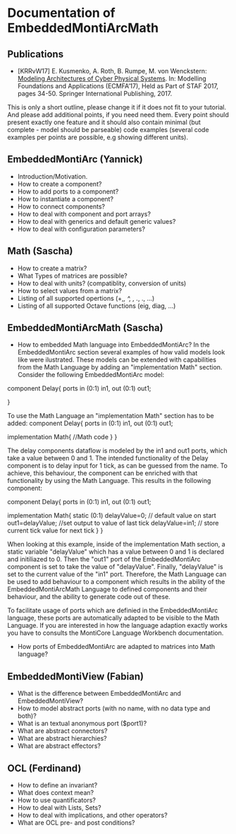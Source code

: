 # Documentation of EmbeddedMontiArcMath

Publications
----
* [KRRvW17] E. Kusmenko, A. Roth, B. Rumpe, M. von Wenckstern:
  [Modeling Architectures of Cyber Physical Systems](http://www.se-rwth.de/publications/Systematic-Language-Extension-Mechanisms-for-the-MontiArc-Architecture-Description-Language.pdf).
  In: Modelling Foundations and Applications (ECMFA’17), 
      Held as Part of STAF 2017, pages 34-50. 
      Springer International Publishing, 2017.

This is only a short outline, please change it if it does not fit to your tutorial.
And please add additional points, if you need need them.
Every point should present exactly one feature and it should also contain minimal (but complete - model should be parseable) code examples (several code examples per points are possible, e.g showing different units).

EmbeddedMontiArc (Yannick)
----
* Introduction/Motivation.
* How to create a component?
* How to add ports to a component?
* How to instantiate a component?
* How to connect components?
* How to deal with component and port arrays?
* How to deal with generics and default generic values?
* How to deal with configuration parameters?

Math (Sascha)
----
* How to create a matrix?
* What Types of matrices are possible?
* How to deal with units? (compatiblity, conversion of units)
* How to select values from a matrix?
* Listing of all supported opertions (+,*, ^, \, .*, .\, ...)
* Listing of all supported Octave functions (eig, diag, ...)

EmbeddedMontiArcMath (Sascha)
----
* How to embedded Math language into EmbeddedMontiArc?
In the EmbeddedMontiArc section several examples of how valid models look like were ilustrated.
These models can be extended with capabilities from the Math Language by adding an "implementation Math" section.
Consider the following EmbeddedMontiArc model:

component Delay{
  ports in (0:1) in1,
        out (0:1) out1;
       
}

To use the Math Language an "implementation Math" section has to be added:
component Delay{
  ports in (0:1) in1,
        out (0:1) out1;

  implementation Math{
      //Math code 
  }
}


The delay components dataflow is modeled by the in1 and out1 ports, which take a value between 0 and 1.
The intended functionality of the Delay component is to delay input for 1 tick, as can be guessed from the name.
To achieve, this behaviour, the component can be enriched with that functionality by using the Math Language.
This results in the following component:

component Delay{
  ports in (0:1) in1,
        out (0:1) out1;
        
  implementation Math{
    static (0:1) delayValue=0; // default value on start
    out1=delayValue; //set output to value of last tick
    delayValue=in1; // store current tick value for next tick
  }
}

When looking at this example, inside of the implementation Math section, a static variable "delayValue" which has a value between
0 and 1 is declared and initiliazed to 0. Then the "out1" port of the EmbeddedMontiArc component is set to take the value
of "delayValue". Finally, "delayValue" is set to the current value of the "in1" port. 
Therefore, the Math Language can be used to add behaviour to a component which results in the ability of the 
EmbeddedMontiArcMath Language to defined components and their behaviour, and the ability to generate code out of these.



To facilitate usage of ports which are definied in the EmbeddedMontiArc language, these ports are automatically adapted to be 
visible to the Math Language. If you are interested in how the language adaption exactly works you have to consults the 
MontiCore Language Workbench documentation.
* How ports of EmbeddedMontiArc are adapted to matrices into Math language?

EmbeddedMontiView (Fabian)
----
* What is the difference between EmbeddedMontiArc and EmbeddedMontiView?
* How to model abstract ports (with no name, with no data type and both)?
* What is an textual anonymous port ($port1)? 
* What are abstract connectors?
* What are abstract hierarchies?
* What are abstract effectors?

OCL (Ferdinand)
----
* How to define an invariant?
* What does context mean?
* How to use quantificators?
* How to deal with Lists, Sets?
* How to deal with implications, and other operators?
* What are OCL pre- and post conditions?
